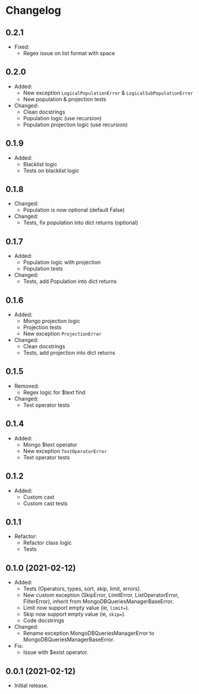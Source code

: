 # Changelog

## 0.2.1
* Fixed:
    - Regex issue on list format with space

## 0.2.0
* Added:
    - New exception `LogicalPopulationError` & `LogicalSubPopulationError`
    - New population & projection tests
* Changed: 
    - Clean docstrings
    - Population logic (use recursion)
    - Population projection logic (use recursion)

## 0.1.9
* Added: 
    - Blacklist logic
    - Tests on blacklist logic

## 0.1.8
* Changed: 
    - Population is now optional (default False)
* Changed:
    - Tests, fix population into dict returns (optional)

## 0.1.7
* Added: 
    - Population logic with projection
    - Population tests
* Changed:
    - Tests, add Population into dict returns
  
## 0.1.6
* Added: 
    - Mongo projection logic
    - Projection tests
    - New exception `ProjectionError`
* Changed:
    - Clean docstrings
    - Tests, add projection into dict returns

## 0.1.5
* Removed: 
    - Regex logic for $text find
* Changed:
    - Text operator tests
    
## 0.1.4
* Added: 
    - Mongo $text operator
    - New exception `TextOperatorError`
    - Text operator tests

## 0.1.2
* Added:
    - Custom cast
    - Custom cast tests

## 0.1.1
* Refactor:
    - Refactor class logic
    - Tests
    
## 0.1.0 (2021-02-12)
* Added:
    - Tests (Operators, types, sort, skip, limit, errors).
    - New custom exception (SkipError, LimitError, ListOperatorError, FilterError), inherit from MongoDBQueriesManagerBaseError.
    - Limit now support empty value (ie, `limit=`).
    - Skip now support empty value (ie, `skip=`).
    - Code docstrings
* Changed:
    - Rename exception MongoDBQueriesManagerError to MongoDBQueriesManagerBaseError.
* Fix:
    - Issue with $exist operator.

## 0.0.1 (2021-02-12)
* Initial release.